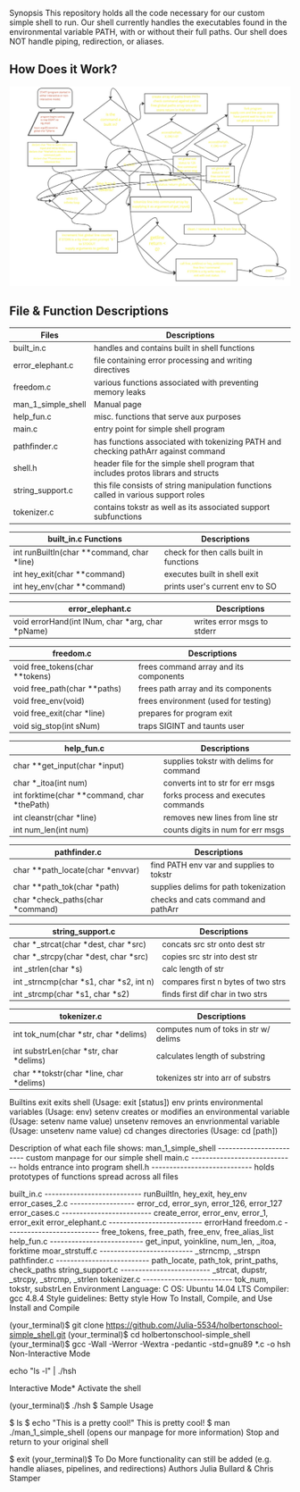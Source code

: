 Synopsis
This repository holds all the code necessary for our custom simple shell to run. Our shell currently handles the executables found in the environmental variable PATH, with or without their full paths. Our shell does NOT handle piping, redirection, or aliases.

<h2>How Does it Work?</h2>
<p>

![](https://github.com/Julia-5534/holbertonschool-simple_shell/blob/master/shellPFD.jpg)

</p>
<h2>File & Function Descriptions</h2>
<p>

| Files              | Descriptions                                                                         |
| ------------       | ------------------------------------------------------------------------------------ |
| built_in.c         | handles and contains built in shell functions                                        |
| error_elephant.c   | file containing error processing and writing directives                              |
| freedom.c          | various functions associated with preventing memory leaks                            |
| man_1_simple_shell | Manual page                                                                          |
| help_fun.c         | misc. functions that serve aux purposes                                              |
| main.c             | entry point for simple shell program                                                 |
| pathfinder.c       | has functions associated with tokenizing PATH and checking pathArr against command   |
| shell.h            | header file for the simple shell program that includes protos librars and structs    |
| string_support.c   | this file consists of string manipulation functions called in various support roles  |
| tokenizer.c        | contains tokstr as well as its associated support subfunctions                       |

| built_in.c Functions                        | Descriptions                             |
| ------------------------------------------- | ---------------------------------------- |
| int runBuiltIn(char **command, char *line)  |  check for then calls built in functions |
| int hey_exit(char **command)                |  executes built in shell exit            |
| int hey_env(char **command)                 |  prints user's current env to SO         |

| error_elephant.c                                 | Descriptions                             |
| ------------------------------------------------ | ---------------------------------------- |
| void errorHand(int lNum, char *arg, char *pName) | writes error msgs to stderr              |

| freedom.c                                  | Descriptions                             |
| ------------------------------------------ | ---------------------------------------- |
| void free_tokens(char **tokens)            | frees command array and its components   |
| void free_path(char **paths)               | frees path array and its components      |
| void free_env(void)                        | frees environment (used for testing)     |
| void free_exit(char *line)                 | prepares for program exit                |
| void sig_stop(int sNum)                    | traps SIGINT and taunts user             |

| help_fun.c                                   | Descriptions                             |
| -------------------------------------------- | ---------------------------------------- |
| char **get_input(char *input)                | supplies tokstr with delims for command  |
| char *_itoa(int num)                         | converts int to str for err msgs         |
| int forktime(char **command, char *thePath)  | forks process and executes commands      |
| int cleanstr(char *line)                     | removes new lines from line str          |
| int num_len(int num)                         | counts digits in num for err msgs        |

| pathfinder.c                                 | Descriptions                             |
| -------------------------------------------- | ---------------------------------------- |
| char **path_locate(char *envvar)             | find PATH env var and supplies to tokstr |
| char **path_tok(char *path)                  | supplies delims for path tokenization    |
| char *check_paths(char *command)             | checks and cats command and pathArr      |

| string_support.c                             | Descriptions                             |
| -------------------------------------------- | ---------------------------------------- |
| char *_strcat(char *dest, char *src)         | concats src str onto dest str            |
| char *_strcpy(char *dest, char *src)         | copies src str into dest str             |
| int _strlen(char *s)                         | calc length of str                       |
| int _strncmp(char *s1, char *s2, int n)      | compares first n bytes of two strs       |
| int _strcmp(char *s1, char *s2)              | finds first dif char in two strs         |

| tokenizer.c                                  | Descriptions                             |
| -------------------------------------------- | ---------------------------------------- |
| int tok_num(char *str, char *delims)         | computes num of toks in str w/ delims    |
| int substrLen(char *str, char *delims)       | calculates length of substring           |
| char **tokstr(char *line, char *delims)      | tokenizes str into arr of substrs        |

</p>
Builtins
exit exits shell (Usage: exit [status])
env prints environmental variables (Usage: env)
setenv creates or modifies an environmental variable (Usage: setenv name value)
unsetenv removes an envrionmental variable (Usage: unsetenv name value)
cd changes directories (Usage: cd [path])

Description of what each file shows:
man_1_simple_shell ------------------------ custom manpage for our simple shell
main.c ----------------------------- holds entrance into program
shell.h ---------------------------- holds prototypes of functions spread across all files

built_in.c --------------------------- runBuiltIn, hey_exit, hey_env
error_cases_2.c ------------------ error_cd, error_syn, error_126, error_127
error_cases.c ------------------------- create_error, error_env, error_1, error_exit
error_elephant.c -------------------------- errorHand
freedom.c -------------------------- free_tokens, free_path, free_env, free_alias_list
help_fun.c -------------------------- get_input, yoinkline, num_len, _itoa, forktime
moar_strstuff.c -------------------------- _strncmp, _strspn
pathfinder.c -------------------------- path_locate, path_tok, print_paths, check_paths
string_support.c ------------------------- _strcat, dupstr, _strcpy, _strcmp, _strlen
tokenizer.c ------------------------- tok_num, tokstr, substrLen
Environment
Language: C
OS: Ubuntu 14.04 LTS
Compiler: gcc 4.8.4
Style guidelines: Betty style
How To Install, Compile, and Use
Install and Compile

(your_terminal)$ git clone https://github.com/Julia-5534/holbertonschool-simple_shell.git
(your_terminal)$ cd holbertonschool-simple_shell
(your_terminal)$ gcc -Wall -Werror -Wextra -pedantic -std=gnu89 *.c -o hsh
Non-Interactive Mode

echo "ls -l" | ./hsh

Interactive Mode* Activate the shell

(your_terminal)$ ./hsh
$
Sample Usage

$ ls
$ echo "This is a pretty cool!"
This is pretty cool!
$ man ./man_1_simple_shell (opens our manpage for more information)
Stop and return to your original shell

$ exit
(your_terminal)$
To Do
More functionality can still be added (e.g. handle aliases, pipelines, and redirections)
Authors
Julia Bullard & Chris Stamper
